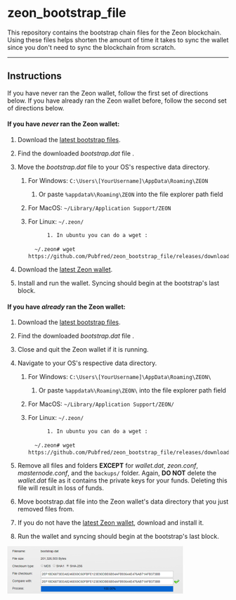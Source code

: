 # zeon_bootstrap_file 
This repository contains the bootstrap chain files for the Zeon blockchain. 
Using these files helps shorten the amount of time it takes to sync the wallet 
since you don't need to sync the blockchain from scratch.



---


## Instructions
If you have never ran the Zeon wallet, follow the first set of directions below. 
If you have already ran the Zeon wallet before, follow the second set of directions below.

#### If you have *never* ran the Zeon wallet:

1. Download the [latest bootstrap files](https://github.com/Pubfred/zeon_bootstrap_file/releases/tag/v1.4).
1. Find the downloaded *bootstrap.dat* file .
1. Move the *bootstrap.dat* file to your OS's respective data directory.

	1. For Windows: `C:\Users\[YourUsername]\AppData\Roaming\ZEON`
		1. Or paste `%appdata%\Roaming\ZEON` into the file explorer path field
	1. For MacOS: `~/Library/Application Support/ZEON`   
	1. For Linux: `~/.zeon/`
	
	             1. In ubuntu you can do a wget :
		     
		     ~/.zeon# wget https://github.com/Pubfred/zeon_bootstrap_file/releases/download/v1.4/bootstrap.dat
		
		
1. Download the [latest Zeon wallet](https://github.com/Pubfred/Zeon_hex/releases/tag/v2.1.3.1).
1. Install and run the wallet. Syncing should begin at the bootstrap's last block.

#### If you have *already* ran the Zeon wallet:

1. Download the [latest bootstrap files](https://github.com/Pubfred/zeon_bootstrap_file/releases/tag/v1.4).
1. Find the downloaded *bootstrap.dat* file .
1. Close and quit the Zeon wallet if it is running.
1. Navigate to your OS's respective data directory.

	1. For Windows: `C:\Users\[YourUsername]\AppData\Roaming\ZEON\`
		1. Or paste `%appdata%\Roaming\ZEON\` into the file explorer path field
	1. For MacOS: `~/Library/Application Support/ZEON/`
	1. For Linux: `~/.zeon/`
	
	             1. In ubuntu you can do a wget :
		     
		     ~/.zeon# wget https://github.com/Pubfred/zeon_bootstrap_file/releases/download/v1.4/bootstrap.dat
		
1. Remove all files and folders **EXCEPT** for *wallet.dat*, *zeon.conf*, *masternode.conf*, and the `backups/` folder.
   Again, **DO NOT** delete the *wallet.dat* file as it contains the private keys for your funds. 
   Deleting this file will result in loss of funds.
1. Move bootstrap.dat file into the Zeon wallet's data directory that you just removed files from.
1. If you do not have the [latest Zeon wallet](https://github.com/Pubfred/Zeon_hex/releases/tag/v2.1.3.1), download and install it.
1. Run the wallet and syncing should begin at the bootstrap's last block.


![Screenshot](bootstrap_checksum.png)  

